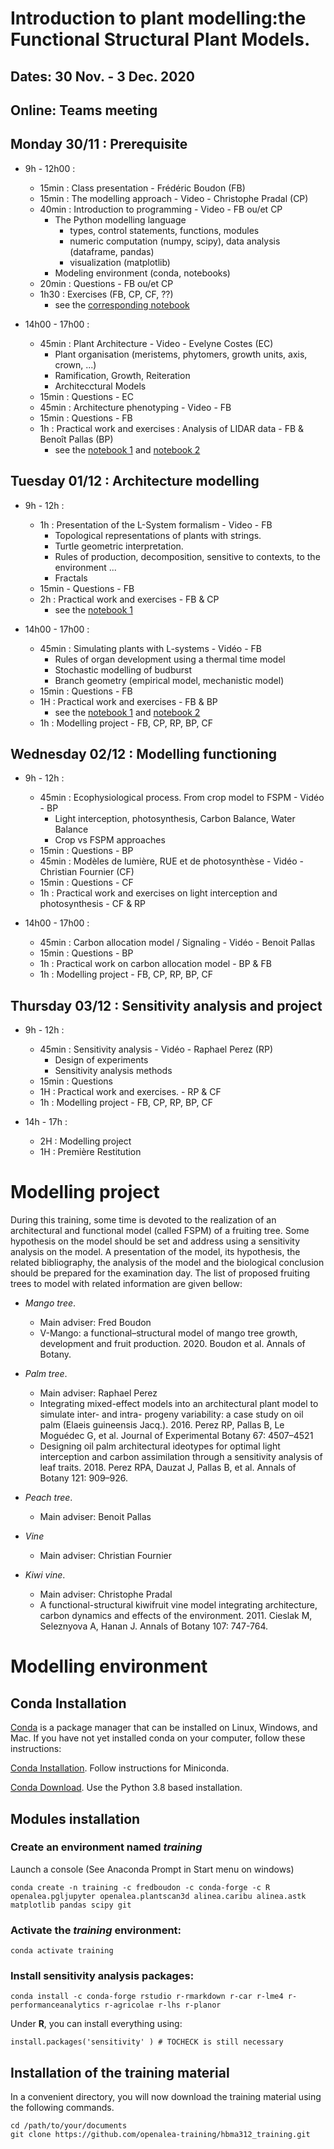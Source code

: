 # Introduction to plant modelling:the Functional Structural Plant Models.
## Dates: 30 Nov. - 3 Dec. 2020

## Online: Teams meeting

## Monday 30/11 : Prerequisite

* 9h - 12h00 : 
   - 15min : Class presentation - Frédéric Boudon (FB)
   - 15min : The modelling approach - Video - Christophe Pradal (CP)
   - 40min : Introduction to programming - Video - FB ou/et CP
      - The Python modelling language
         - types, control statements, functions, modules
         - numeric computation (numpy, scipy), data analysis (dataframe, pandas)
         - visualization (matplotlib)
      - Modeling environment (conda, notebooks)
    - 20min : Questions - FB ou/et CP
    - 1h30 : Exercises (FB, CP, CF, ??)
         - see the [corresponding notebook](https://nbviewer.jupyter.org/github/openalea-training/hbma312_training/blob/master/python/Python%20lecture.ipynb)

* 14h00 - 17h00 : 
    - 45min : Plant Architecture - Video - Evelyne Costes (EC)
         - Plant organisation (meristems, phytomers, growth units, axis, crown, ...)
         - Ramification, Growth, Reiteration
         - Architecctural Models
    - 15min : Questions - EC
    - 45min : Architecture phenotyping - Video - FB
    - 15min : Questions - FB
    - 1h : Practical work and exercises : Analysis of LIDAR data - FB & Benoît Pallas (BP)
         - see the [notebook 1](https://nbviewer.jupyter.org/github/openalea-training/hbma312_training/blob/master/laserreconstruction/Reconstruction%20from%20laser%20scans.ipynb) and [notebook 2](https://nbviewer.jupyter.org/github/openalea-training/hbma312_training/blob/master/laserreconstruction/Analysis%20of%20laser%20scans.ipynb)
         
## Tuesday 01/12 : Architecture modelling

* 9h - 12h : 
   - 1h : Presentation of the L-System formalism - Video - FB
      - Topological representations of plants with strings.
      - Turtle geometric interpretation.
      - Rules of production, decomposition, sensitive to contexts, to the environment ...
      - Fractals
   - 15min - Questions - FB
   - 2h : Practical work and exercises - FB & CP
      - see the [notebook 1](https://nbviewer.jupyter.org/github/openalea-training/hbma312_training/blob/master/simulation/L-systems.ipynb)
   
* 14h00 - 17h00 : 
   - 45min : Simulating plants with L-systems - Vidéo - FB
      - Rules of organ development using a thermal time model
      - Stochastic modelling of budburst
      - Branch geometry (empirical model, mechanistic model)
   - 15min : Questions - FB
   - 1H : Practical work and exercises - FB & BP
      - see the [notebook 1](https://nbviewer.jupyter.org/github/openalea-training/hbma312_training/blob/master/simulation/Apple%20Tree%20Simulation%20-%20Organs.ipynb) and [notebook 2](https://nbviewer.jupyter.org/github/openalea-training/hbma312_training/blob/master/simulation/Apple%20Tree%20Simulation%20-%20Architecture.ipynb)
   - 1h : Modelling project - FB, CP, RP, BP, CF

## Wednesday 02/12 : Modelling functioning 

* 9h - 12h : 
   - 45min : Ecophysiological process. From crop model to FSPM  - Vidéo - BP
        - Light interception, photosynthesis, Carbon Balance, Water Balance
        - Crop vs FSPM approaches
   - 15min : Questions - BP
   - 45min : Modèles de lumière, RUE et de photosynthèse - Vidéo - Christian Fournier (CF)
   - 15min : Questions - CF
   - 1h : Practical work and exercises on light interception and photosynthesis - CF & RP

* 14h00 - 17h00 : 
   - 45min : Carbon allocation model / Signaling - Vidéo - Benoit Pallas
   - 15min : Questions - BP
   - 1h : Practical work on carbon allocation model - BP & FB
   - 1h : Modelling project - FB, CP, RP, BP, CF

## Thursday 03/12 : Sensitivity analysis and project

* 9h - 12h :
   - 45min : Sensitivity analysis - Vidéo - Raphael Perez (RP)
     - Design of experiments
     - Sensitivity analysis methods
   - 15min : Questions
   - 1H : Practical work and exercises.  - RP & CF
   - 1h : Modelling project - FB, CP, RP, BP, CF

* 14h - 17h : 
   - 2H : Modelling project
   - 1H : Première Restitution


# Modelling project

During this training, some time is devoted to the realization of an architectural and functional model (called FSPM) of a fruiting tree. Some hypothesis on the model should be set and address using a sensitivity analysis on the model. A presentation of the model, its hypothesis, the related bibliography, the analysis of the model and the biological conclusion should be prepared for the examination day.
The list of proposed fruiting trees to model with related information are given bellow:

- *Mango tree*.
    - Main adviser: Fred Boudon
    - V-Mango: a functional–structural model of mango tree growth, development and fruit production. 2020. Boudon et al. Annals of Botany.

- *Palm tree*.
    - Main adviser: Raphael Perez
    - Integrating mixed-effect models into an architectural plant model to simulate inter- and intra- progeny variability: a case study on oil palm (Elaeis guineensis Jacq.). 2016. Perez RP, Pallas B, Le Moguédec G, et al.  Journal of Experimental Botany 67: 4507–4521
    - Designing oil palm architectural ideotypes for optimal light interception and carbon assimilation through a sensitivity analysis of leaf traits. 2018. Perez RPA, Dauzat J, Pallas B, et al. Annals of Botany 121: 909–926.


- *Peach tree*.
    - Main adviser: Benoit Pallas
    
- *Vine* 
    - Main adviser: Christian Fournier

- *Kiwi vine*.
    - Main adviser: Christophe Pradal
    - A functional-structural kiwifruit vine model integrating architecture, carbon dynamics and effects of the environment. 2011. Cieslak M, Seleznyova A, Hanan J. Annals of Botany 107: 747-764.


# Modelling environment

## Conda Installation

[Conda](https://conda.io) is a package manager that can be installed on Linux, Windows, and Mac.
If you have not yet installed conda on your computer, follow these instructions:

[Conda Installation](https://docs.conda.io/projects/conda/en/latest/user-guide/install/index.html). Follow instructions for Miniconda.

[Conda Download](https://docs.conda.io/en/latest/miniconda.html). Use the Python 3.8 based installation.

## Modules installation

### Create an environment named *training*
Launch a console (See Anaconda Prompt in Start menu on windows)

    conda create -n training -c fredboudon -c conda-forge -c R openalea.pgljupyter openalea.plantscan3d alinea.caribu alinea.astk matplotlib pandas scipy git 

### Activate the *training* environment:

    conda activate training

### Install sensitivity analysis packages:

    conda install -c conda-forge rstudio r-rmarkdown r-car r-lme4 r-performanceanalytics r-agricolae r-lhs r-planor

Under **R**, you can install everything using:
    
    install.packages('sensitivity' ) # TOCHECK is still necessary

## Installation of the training material

In a convenient directory, you will now download the training material using the following commands.

    cd /path/to/your/documents
    git clone https://github.com/openalea-training/hbma312_training.git


